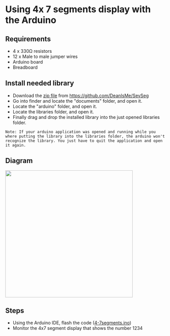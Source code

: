 # Using 4x 7 segments display with the Arduino

## Requirements
- 4 x 330Ω resistors
- 12 x Male to male jumper wires
- Arduino board
- Breadboard

## Install needed library

- Download the [zip file](https://github.com/DeanIsMe/SevSeg/archive/refs/heads/master.zip) from https://github.com/DeanIsMe/SevSeg 
- Go into finder and locate the "documents" folder, and open it. 
- Locate the "arduino" folder, and open it.
- Locate the libraries folder, and open it.
- Finally drag and drop the installed library into the just opened libraries folder.

```
Note: If your arduino application was opened and running while you where putting the library into the libraries folder, the arduino won't recognize the library. You just have to quit the application and open it again.
```

## Diagram

  <img src="https://github.com/estape11/arduino-workshop/blob/main/2-using-components/4-other-components/4-7segments/assets/4-7segments_diagram.png?raw=true" width="400">

## Steps
- Using the Arduino IDE, flash the code ([4-7segments.ino](https://github.com/estape11/arduino-workshop/blob/main/2-using-components/4-other-components/4-7segments/4-7segments.ino))
- Monitor the 4x7 segment display that shows the number 1234
